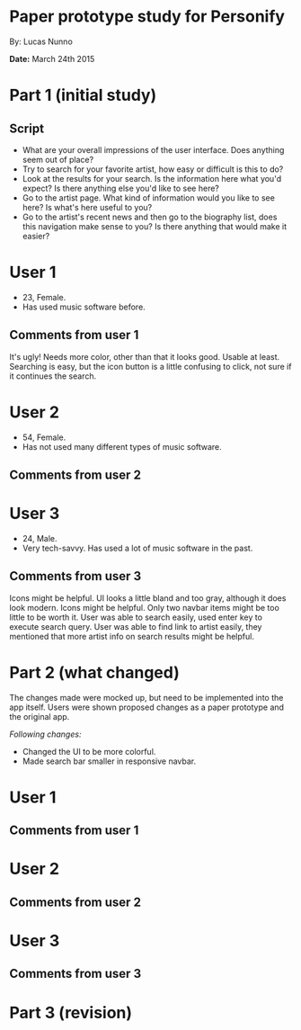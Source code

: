 # Paper prototype study for Personify
By: Lucas Nunno

**Date:** March 24th 2015

# **Part 1** (initial study)

## Script
* What are your overall impressions of the user interface. Does anything seem out of place?
* Try to search for your favorite artist, how easy or difficult is this to do?
* Look at the results for your search. Is the information here what you'd expect? Is there anything else you'd like to see here?
* Go to the artist page. What kind of information would you like to see here? Is what's here useful to you?
* Go to the artist's recent news and then go to the biography list, does this navigation make sense to you? Is there anything that would make it easier?

# User 1
* 23, Female.
* Has used music software before.

## Comments from user 1
It's ugly! Needs more color, other than that it looks good. Usable at least. Searching is easy, but the icon button is a little confusing to click, not sure if it continues the search.

# User 2
* 54, Female.
* Has not used many different types of music software.

## Comments from user 2


# User 3
* 24, Male.
* Very tech-savvy. Has used a lot of music software in the past.

## Comments from user 3
Icons might be helpful. UI looks a little bland and too gray, although it does look modern. Icons might be helpful. Only two navbar items might be too little to be worth it. User was able to search easily, used enter key to execute search query. User was able to find link to artist easily, they mentioned that more artist info on search results might be helpful.

# **Part 2** (what changed)

The changes made were mocked up, but need to be implemented into the app itself. Users were shown proposed changes as a paper prototype and the original app.

*Following changes:*
* Changed the UI to be more colorful.
* Made search bar smaller in responsive navbar.

# User 1

## Comments from user 1

# User 2

## Comments from user 2

# User 3

## Comments from user 3

# **Part 3** (revision)
